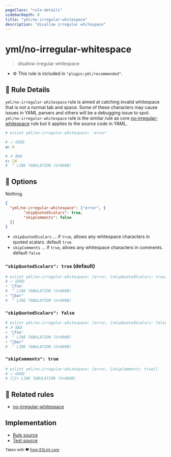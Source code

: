 ```yaml
---
pageClass: "rule-details"
sidebarDepth: 0
title: "yml/no-irregular-whitespace"
description: "disallow irregular whitespace"
---
```

# yml/no-irregular-whitespace

> disallow irregular whitespace

- :gear: This rule is included in `"plugin:yml/recommended"`.

## :book: Rule Details

`yml/no-irregular-whitespace` rule is aimed at catching invalid whitespace that is not a normal tab and space. Some of these characters may cause issues in YAML parsers and others will be a debugging issue to spot.
`yml/no-irregular-whitespace` rule is the similar rule as core [no-irregular-whitespace] rule but it applies to the source code in YAML.

<eslint-code-block>

```yaml
# eslint yml/no-irregular-whitespace: 'error'

# ✓ GOOD
a: b

# ✗ BAD
c: d
#  ^ LINE TABULATION (U+000B)
```

</eslint-code-block>

## :wrench: Options

Nothing.

```json
{
  "yml/no-irregular-whitespace": ["error", {
        "skipQuotedScalars": true,
        "skipComments": false
  }]
}
```

- `skipQuotedScalars` ... if `true`, allows any whitespace characters in quoted scalars. default `true`
- `skipComments` ... if `true`, allows any whitespace characters in comments. default `false`

### `"skipQuotedScalars": true` (default)

<eslint-code-block>

```yml
# eslint yml/no-irregular-whitespace: [error, {skipQuotedScalars: true}]
# ✓ GOOD
- 'foo'
#  ^ LINE TABULATION (U+000B)
- "bar"
#  ^ LINE TABULATION (U+000B)
```

</eslint-code-block>

### `"skipQuotedScalars": false`

<eslint-code-block>

```yml
# eslint yml/no-irregular-whitespace: [error, {skipQuotedScalars: false}]
# ✗ BAD
- 'foo'
#  ^ LINE TABULATION (U+000B)
- "bar"
#  ^ LINE TABULATION (U+000B)
```

</eslint-code-block>

### `"skipComments": true`

<eslint-code-block>

```yml
# eslint yml/no-irregular-whitespace: [error, {skipComments: true}]
# ✓ GOOD
# []< LINE TABULATION (U+000B)
```

</eslint-code-block>

## :couple: Related rules

- [no-irregular-whitespace]

[no-irregular-whitespace]: https://eslint.org/docs/rules/no-irregular-whitespace

## Implementation

- [Rule source](https://github.com/ota-meshi/eslint-plugin-yml/blob/master/src/rules/no-irregular-whitespace.ts)
- [Test source](https://github.com/ota-meshi/eslint-plugin-yml/blob/master/tests/src/rules/no-irregular-whitespace.js)

<sup>Taken with ❤️ [from ESLint core](https://eslint.org/docs/rules/no-irregular-whitespace)</sup>
